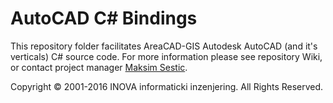 ﻿# AutoCAD C# Bindings

This repository folder facilitates AreaCAD-GIS Autodesk AutoCAD (and it's verticals) C# source code. For more information please see repository Wiki, or contact project manager [Maksim Sestic](https://github.com/SesticM).

Copyright © 2001-2016 INOVA informaticki inzenjering. All Rights Reserved. 


